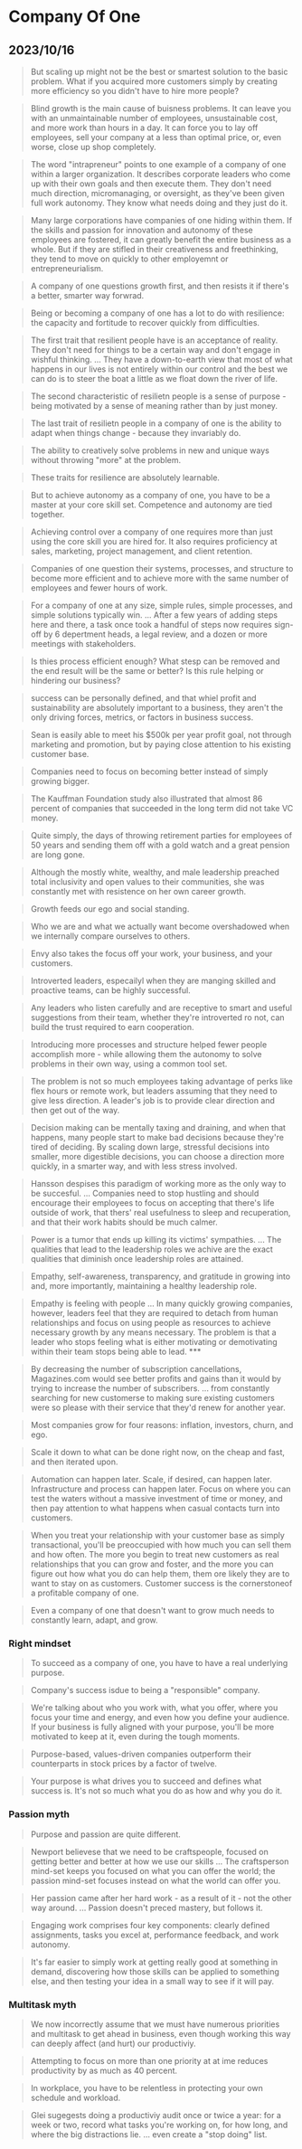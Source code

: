 # Company Of One
## 2023/10/16

> But scaling up might not be the best or smartest solution to the basic problem. What if you acquired more customers simply by creating more efficiency so you didn't have to hire more people?

> Blind growth is the main cause of buisness problems. It can leave you with an unmaintainable number of employees, unsustainable cost, and more work than hours in a day. It can force you to lay off employees, sell your company at a less than optimal price, or, even worse, close up shop completely.

> The word "intrapreneur" points to one example of a company of one within a larger organization. It describes corporate leaders who come up with their own goals and then execute them. They don't need much direction, micromanaging, or oversight, as they've been given full work autonomy. They know what needs doing and they just do it.

> Many large corporations have companies of one hiding within them. If the skills and passion for innovation and autonomy of these employees are fostered, it can greatly benefit the entire business as a whole. But if they are stifled in their creativeness and freethinking, they tend to move on quickly to other employemnt or entrepreneurialism.

> A company of one questions growth first, and then resists it if there's a better, smarter way forwrad.

> Being or becoming a company of one has a lot to do with resilience: the capacity and fortitude to recover quickly from difficulties.

> The first trait that resilient people have is an acceptance of reality. They don't need for things to be a certain way and don't engage in wishful thinking. ... They have a down-to-earth view that most of what happens in our lives is not entirely within our control and the best we can do is to steer the boat a little as we float down the river of life.

> The second characteristic of resilietn people is a sense of purpose - being motivated by a sense of meaning rather than by just money.

> The last trait of resilietn people in a company of one is the ability to adapt when things change - because they invariably do.

> The ability to creatively solve problems in new and unique ways without throwing "more" at the problem.

> These traits for resilience are absolutely learnable.

> But to achieve autonomy as a company of one, you have to be a master at your core skill set. Competence and autonomy are tied together.

> Achieving control over a company of one requires more than just using the core skill you are hired for. It also requires proficiency at sales, marketing, project management, and client retention.

> Companies of one question their systems, processes, and structure to become more efficient and to achieve more with the same number of employees and fewer hours of work.

> For a company of one at any size, simple rules, simple processes, and simple solutions typically win. ... After a few years of adding steps here and there, a task once took a handful of steps now requires sign-off by 6 depertment heads, a legal review, and a dozen or more meetings with stakeholders.

> Is thies process efficient enough? What stesp can be removed and the end result will be the same or better? Is this rule helping or hindering our business?

> success can be personally defined, and that whiel profit and sustainability are absolutely important to a business, they aren't the only driving forces, metrics, or factors in business success.

> Sean is easily able to meet his $500k per year profit goal, not through marketing and promotion, but by paying close attention to his existing customer base.

> Companies need to focus on becoming better instead of simply growing bigger.

> The Kauffman Foundation study also illustrated that almost 86 percent of companies that succeeded in the long term did not take VC money.

> Quite simply, the days of throwing retirement parties for employees of 50 years and sending them off with a gold watch and a great pension are long gone.

> Although the mostly white, wealthy, and male leadership preached total inclusivity and open values to their communities, she was constantly met with resistence on her own career growth.

> Growth feeds our ego and social standing.

> Who we are and what we actually want become overshadowed when we internally compare ourselves to others.

> Envy also takes the focus off your work, your business, and your customers.

> Introverted leaders, especailyl when they are manging skilled and proactive teams, can be highly successful.

> Any leaders who listen carefully and are receptive to smart and useful suggestions from their team, whether they're introverted ro not, can build the trust required to earn cooperation.

> Introducing more processes and structure helped fewer people accomplish more - while allowing them the autonomy to solve problems in their own way, using a common tool set.

> The problem is not so much employees taking advantage of perks like flex hours or remote work, but leaders assuming that they need to give less direction. A leader's job is to provide clear direction and then get out of the way.

> Decision making can be mentally taxing and draining, and when that happens, many people start to make bad decisions because they're tired of deciding. By scaling down large, stressful decisions into smaller, more digestible decisions, you can choose a direction more quickly, in a smarter way, and with less stress involved.

> Hansson despises this paradigm of working more as the only way to be succesful. ... Companies need to stop hustling and should encourage their employees to focus on accepting that there's life outside of work, that thers' real usefulness to sleep and recuperation, and that their work habits should be much calmer.

> Power is a tumor that ends up killing its victims' sympathies. ... The qualities that lead to the leadership roles we achive are the exact qualities that diminish once leadership roles are attained.

> Empathy, self-awareness, transparency, and gratitude in growing into and, more importantly, maintaining a healthy leadership role.

> Empathy is feeling with people ... In many quickly growing companies, however, leaders feel that they are required to detach from human relationships and focus on using people as resources to achieve necessary growth by any means necessary. The problem is that a leader who stops feeling what is either motivating or demotivating within their team stops being able to lead. ***

> By decreasing the number of subscription cancellations, Magazines.com would see better profits and gains than it would by trying to increase the number of subscribers. ... from constantly searching for new customerse to making sure existing customers were so please with their service that they'd renew for another year.

> Most companies grow for four reasons: inflation, investors, churn, and ego.

> Scale it down to what can be done right now, on the cheap and fast, and then iterated upon.

> Automation can happen later. Scale, if desired, can happen later. Infrastructure and process can happen later. Focus on where you can test the waters without a massive investment of time or money, and then pay attention to what happens when casual contacts turn into customers.

> When you treat your relationship with your customer base as simply transactional, you'll be preoccupied with how much you can sell them and how often. The more you begin to treat new customers as real relationships that you can grow and foster, and the more you can figure out how what you do can help them, them ore likely they are to want to stay on as customers. Customer success is the cornerstoneof a profitable company of one.

> Even a company of one that doesn't want to grow much needs to constantly learn, adapt, and grow.

### Right mindset
> To succeed as a company of one, you have to have a real underlying purpose.

> Company's success isdue to being a "responsible" company.

> We're talking about who you work with, what you offer, where you focus your time and energy, and even how you define your audience. If your business is fully aligned with your purpose, you'll be more motivated to keep at it, even during the tough moments.

> Purpose-based, values-driven companies outperform their counterparts in stock prices by a factor of twelve.

> Your purpose is what drives you to succeed and defines what success is. It's not so much what you do as how and why you do it.

### Passion myth
> Purpose and passion are quite different.

> Newport believese that we need to be craftspeople, focused on getting better and better at how we use our skills ... The craftsperson mind-set keeps you focused on what you can offer the world; the passion mind-set focuses instead on what the world can offer you.

> Her passion came after her hard work - as a result of it - not the other way around. ... Passion doesn't preced mastery, but follows it.

> Engaging work comprises four key components: clearly defined assignments, tasks you excel at, performance feedback, and work autonomy.

> It's far easier to simply work at getting really good at something in demand, discovering how those skills can be applied to something else, and then testing your idea in a small way to see if it will pay.

### Multitask myth

> We now incorrectly assume that we must have numerous priorities and multitask to get ahead in business, even though working this way can deeply affect (and hurt) our productiviy.

> Attempting to focus on more than one priority at at ime reduces productivity by as much as 40 percent.

> In workplace, you have to be relentless in protecting your own schedule and workload.

> Glei sugegests doing a productiviy audit once or twice a year: for a week or two, record what tasks you're working on, for how long, and where the big distractions lie. ... even create a "stop doing" list.